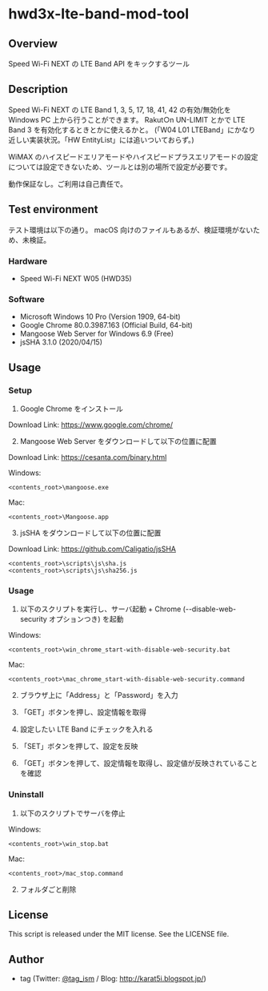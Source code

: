 ﻿# hwd3x-lte-band-mod-tool

## Overview

Speed Wi-Fi NEXT の LTE Band API をキックするツール

## Description

Speed Wi-Fi NEXT の LTE Band 1, 3, 5, 17, 18, 41, 42 の有効/無効化を Windows PC 上から行うことができます。
Rakut○n UN-LIMIT とかで LTE Band 3 を有効化するときとかに使えるかと。 (「W04 L01 LTEBand」にかなり近しい実装状況。「HW EntityList」には追いついておらず。)


WiMAX のハイスピードエリアモードやハイスピードプラスエリアモードの設定については設定できないため、ツールとは別の場所で設定が必要です。

動作保証なし。ご利用は自己責任で。


## Test environment

テスト環境は以下の通り。
macOS 向けのファイルもあるが、検証環境がないため、未検証。

### Hardware

* Speed Wi-Fi NEXT W05 (HWD35)

### Software

* Microsoft Windows 10 Pro (Version 1909, 64-bit)
* Google Chrome 80.0.3987.163 (Official Build, 64-bit)
* Mangoose Web Server for Windows 6.9 (Free)
* jsSHA 3.1.0 (2020/04/15)


## Usage

### Setup

1. Google Chrome をインストール

Download Link: https://www.google.com/chrome/

2. Mangoose Web Server をダウンロードして以下の位置に配置

Download Link: https://cesanta.com/binary.html

Windows:
```
<contents_root>\mangoose.exe
```

Mac:
```
<contents_root>\Mangoose.app
```


3. jsSHA をダウンロードして以下の位置に配置

Download Link: https://github.com/Caligatio/jsSHA

```
<contents_root>\scripts\js\sha.js
<contents_root>\scripts\js\sha256.js
```


### Usage

1. 以下のスクリプトを実行し、サーバ起動 + Chrome (--disable-web-security オプションつき) を起動

Windows:
```
<contents_root>\win_chrome_start-with-disable-web-security.bat
```

Mac:
```
<contents_root>\mac_chrome_start-with-disable-web-security.command
```

2. ブラウザ上に「Address」と「Password」を入力

3. 「GET」ボタンを押し、設定情報を取得

4. 設定したい LTE Band にチェックを入れる

5. 「SET」ボタンを押して、設定を反映

6. 「GET」ボタンを押して、設定情報を取得し、設定値が反映されていることを確認

### Uninstall

1. 以下のスクリプトでサーバを停止

Windows:
```
<contents_root>\win_stop.bat
```

Mac:
```
<contents_root>/mac_stop.command
```

2. フォルダごと削除


## License
This script is released under the MIT license. See the LICENSE file.


## Author
* tag (Twitter: [@tag_ism](https://twitter.com/tag_ism "tag (@tag_ism) | Twitter") / Blog: http://karat5i.blogspot.jp/)
